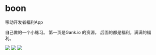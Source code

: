 # boon
移动开发者福利App

自己做的一个小练习。
第一页是Gank.io 的资源，
后面的都是福利，满满的福利。


![](https://github.com/Wing-Li/boon/blob/master/img/learn.png)
![](https://github.com/Wing-Li/boon/blob/master/img/joke.png)
![](https://github.com/Wing-Li/boon/blob/master/img/young.png)


